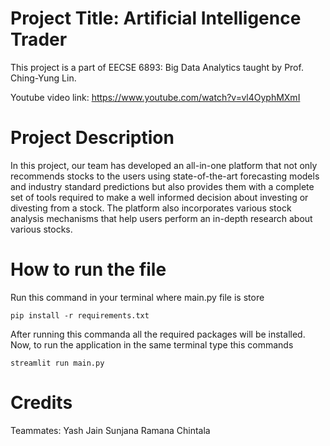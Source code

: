 # Project Title: Artificial Intelligence Trader

This project is a part of EECSE 6893: Big Data Analytics taught by Prof. Ching-Yung Lin.

Youtube video link: https://www.youtube.com/watch?v=vl4OyphMXmI

# Project Description
In this project, our team has developed an all-in-one platform that not only recommends stocks to the users using state-of-the-art forecasting models and industry standard predictions but also provides them with a complete set of tools required to make a well informed decision about investing or divesting from a stock. The platform also incorporates various stock analysis mechanisms that help users perform an in-depth research about various stocks.

# How to run the file

Run this command in your terminal where main.py file is store

```
pip install -r requirements.txt
```
After running this commanda all the required packages will be installed. Now, to run the application in the same terminal type this commands

```
streamlit run main.py
```

# Credits
Teammates:
Yash Jain
Sunjana Ramana Chintala
